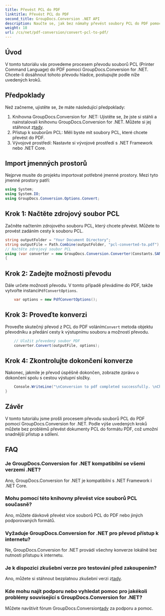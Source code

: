 ```yaml
---
title: Převést PCL do PDF
linktitle: Převést PCL do PDF
second_title: GroupDocs.Conversion .NET API
description: Naučte se, jak bez námahy převést soubory PCL do PDF pomocí GroupDocs.Conversion for .NET. Postupujte podle našeho podrobného průvodce.
weight: 18
url: /cs/net/pdf-conversion/convert-pcl-to-pdf/
---
```

## Úvod
V tomto tutoriálu vás provedeme procesem převodu souborů PCL (Printer Command Language) do PDF pomocí GroupDocs.Conversion for .NET. Chcete-li dosáhnout tohoto převodu hladce, postupujte podle níže uvedených kroků.
## Předpoklady
Než začneme, ujistěte se, že máte následující předpoklady:
1. Knihovna GroupDocs.Conversion for .NET: Ujistěte se, že jste si stáhli a nainstalovali knihovnu GroupDocs.Conversion for .NET. Můžete si jej stáhnout z[tady](https://releases.groupdocs.com/conversion/net/).
2. Přístup k souborům PCL: Měli byste mít soubory PCL, které chcete převést do PDF.
3. Vývojové prostředí: Nastavte si vývojové prostředí s .NET Framework nebo .NET Core.

## Import jmenných prostorů
Nejprve musíte do projektu importovat potřebné jmenné prostory. Mezi tyto jmenné prostory patří:
```csharp
using System;
using System.IO;
using GroupDocs.Conversion.Options.Convert;
```
## Krok 1: Načtěte zdrojový soubor PCL
Začněte načtením zdrojového souboru PCL, který chcete převést. Můžete to provést zadáním cesty k souboru PCL.
```csharp
string outputFolder = "Your Document Directory";
string outputFile = Path.Combine(outputFolder, "pcl-converted-to.pdf");
// Načtěte zdrojový soubor PCL
using (var converter = new GroupDocs.Conversion.Converter(Constants.SAMPLE_PCL))
{
```
## Krok 2: Zadejte možnosti převodu
 Dále určete možnosti převodu. V tomto případě převádíme do PDF, takže vytvořte instanci`PdfConvertOptions`.
```csharp
	var options = new PdfConvertOptions();
```
## Krok 3: Proveďte konverzi
 Proveďte skutečný převod z PCL do PDF voláním`Convert` metoda objektu převodníku a předání cesty k výstupnímu souboru a možností převodu.
```csharp
	// Uložit převedený soubor PDF
	converter.Convert(outputFile, options);
```
## Krok 4: Zkontrolujte dokončení konverze
Nakonec, jakmile je převod úspěšně dokončen, zobrazte zprávu o dokončení spolu s cestou výstupní složky.
```csharp
	Console.WriteLine("\nConversion to pdf completed successfully. \nCheck output in {0}", outputFolder);
}
```

## Závěr
V tomto tutoriálu jsme prošli procesem převodu souborů PCL do PDF pomocí GroupDocs.Conversion for .NET. Podle výše uvedených kroků můžete bez problémů převést dokumenty PCL do formátu PDF, což umožní snadnější přístup a sdílení.
## FAQ
### Je GroupDocs.Conversion for .NET kompatibilní se všemi verzemi .NET?
Ano, GroupDocs.Conversion for .NET je kompatibilní s .NET Framework i .NET Core.
### Mohu pomocí této knihovny převést více souborů PCL současně?
Ano, můžete dávkově převést více souborů PCL do PDF nebo jiných podporovaných formátů.
### Vyžaduje GroupDocs.Conversion for .NET pro převod přístup k internetu?
Ne, GroupDocs.Conversion for .NET provádí všechny konverze lokálně bez nutnosti přístupu k internetu.
### Je k dispozici zkušební verze pro testování před zakoupením?
 Ano, můžete si stáhnout bezplatnou zkušební verzi z[tady](https://releases.groupdocs.com/).
### Kde mohu najít podporu nebo vyhledat pomoc pro jakékoli problémy související s GroupDocs.Conversion for .NET?
 Můžete navštívit fórum GroupDocs.Conversion[tady](https://forum.groupdocs.com/c/conversion/11) za podporu a pomoc.